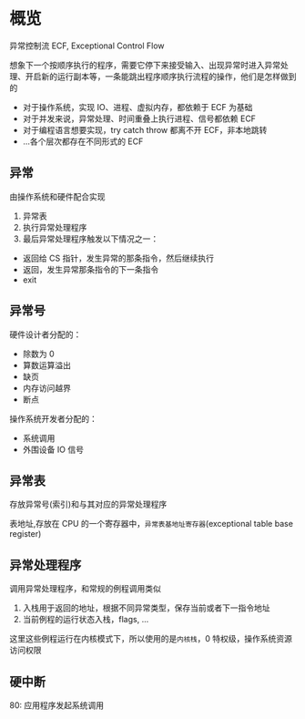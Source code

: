 # 概览

异常控制流 ECF, Exceptional Control Flow

想象下一个按顺序执行的程序，需要它停下来接受输入、出现异常时进入异常处理、开启新的运行副本等，一条能跳出程序顺序执行流程的操作，他们是怎样做到的

- 对于操作系统，实现 IO、进程、虚拟内存，都依赖于 ECF 为基础
- 对于并发来说，异常处理、时间重叠上执行进程、信号都依赖 ECF
- 对于编程语言想要实现，try catch throw 都离不开 ECF，非本地跳转
- ...各个层次都存在不同形式的 ECF

## 异常

由操作系统和硬件配合实现

1. 异常表
2. 执行异常处理程序
3. 最后异常处理程序触发以下情况之一：

- 返回给 CS 指针，发生异常的那条指令，然后继续执行
- 返回，发生异常那条指令的下一条指令
- exit

## 异常号

硬件设计者分配的：

- 除数为 0
- 算数运算溢出
- 缺页
- 内存访问越界
- 断点

操作系统开发者分配的：

- 系统调用
- 外围设备 IO 信号

## 异常表

存放异常号(索引)和与其对应的异常处理程序

表地址,存放在 CPU 的一个寄存器中，`异常表基地址寄存器`(exceptional table base register)

## 异常处理程序

调用异常处理程序，和常规的例程调用类似

1. 入栈用于返回的地址，根据不同异常类型，保存当前或者下一指令地址
2. 当前例程的运行状态入栈，flags, ...

这里这些例程运行在内核模式下，所以使用的是`内核栈`，0 特权级，操作系统资源访问权限

## 硬中断

80: 应用程序发起系统调用
